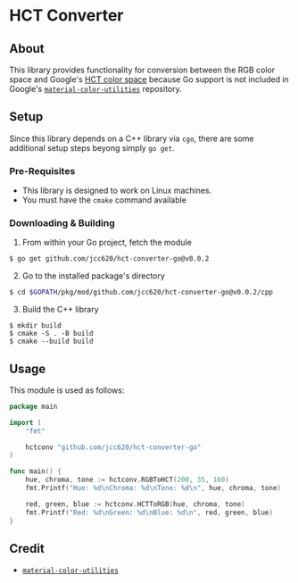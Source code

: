# HCT Converter

## About

This library provides functionality for conversion between the RGB color space
and Google's [HCT color space](https://m3.material.io/blog/science-of-color-design) 
because Go support is not included in Google's [`material-color-utilities`](https://github.com/material-foundation/material-color-utilities)
repository.

## Setup

Since this library depends on a C++ library via `cgo`, there are some additional
setup steps beyong simply `go get`.

### Pre-Requisites
* This library is designed to work on Linux machines.
* You must have the `cmake` command available

### Downloading & Building

1. From within your Go project, fetch the module

```bash
$ go get github.com/jcc620/hct-converter-go@v0.0.2
```

2. Go to the installed package's directory

```bash
$ cd $GOPATH/pkg/mod/github.com/jcc620/hct-converter-go@v0.0.2/cpp
```

3. Build the C++ library

```
$ mkdir build
$ cmake -S . -B build
$ cmake --build build
```

## Usage

This module is used as follows:

```go
package main

import (
    "fmt"

    hctconv "github.com/jcc620/hct-converter-go"
)

func main() {
    hue, chroma, tone := hctconv.RGBToHCT(200, 35, 160)
    fmt.Printf("Hue: %d\nChroma: %d\nTone: %d\n", hue, chroma, tone)

    red, green, blue := hctconv.HCTToRGB(hue, chroma, tone)
    fmt.Printf("Red: %d\nGreen: %d\nBlue: %d\n", red, green, blue)
}
```

## Credit

* [`material-color-utilities`](https://github.com/material-foundation/material-color-utilities)
